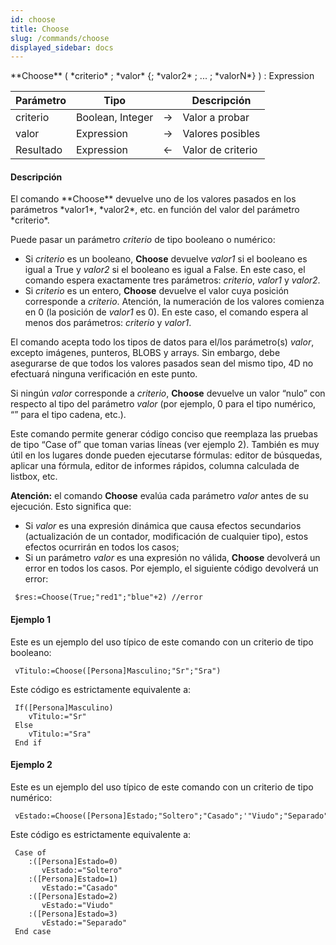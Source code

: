```yaml
---
id: choose
title: Choose
slug: /commands/choose
displayed_sidebar: docs
---
```


<!--REF #_command_.Choose.Syntax-->**Choose** ( *criterio* ; *valor* {; *valor2* ; ... ; *valorN*} )  : Expression<!-- END REF-->
<!--REF #_command_.Choose.Params-->
| Parámetro | Tipo |  | Descripción |
| --- | --- | --- | --- |
| criterio | Boolean, Integer | &#8594;  | Valor a probar |
| valor | Expression | &#8594;  | Valores posibles |
| Resultado | Expression | &#8592; | Valor de criterio |

<!-- END REF-->

#### Descripción 

<!--REF #_command_.Choose.Summary-->El comando **Choose** devuelve uno de los valores pasados en los parámetros *valor1*, *valor2*, etc.<!-- END REF--> en función del valor del parámetro *criterio*.

Puede pasar un parámetro *criterio* de tipo booleano o numérico:

* Si *criterio* es un booleano, **Choose** devuelve *valor1* si el booleano es igual a True y *valor2* si el booleano es igual a False. En este caso, el comando espera exactamente tres parámetros: *criterio*, *valor1* y *valor2*.
* Si *criterio* es un entero, **Choose** devuelve el valor cuya posición corresponde a *criterio*. Atención, la numeración de los valores comienza en 0 (la posición de *valor1* es 0). En este caso, el comando espera al menos dos parámetros: *criterio* y *valor1*.

El comando acepta todo los tipos de datos para el/los parámetro(s) *valor*, excepto imágenes, punteros, BLOBS y arrays. Sin embargo, debe asegurarse de que todos los valores pasados sean del mismo tipo, 4D no efectuará ninguna verificación en este punto.

Si ningún *valor* corresponde a *criterio*, **Choose** devuelve un valor “nulo” con respecto al tipo del parámetro *valor* (por ejemplo, 0 para el tipo numérico, “” para el tipo cadena, etc.).

Este comando permite generar código conciso que reemplaza las pruebas de tipo “Case of” que toman varias líneas (ver ejemplo 2). También es muy útil en los lugares donde pueden ejecutarse fórmulas: editor de búsquedas, aplicar una fórmula, editor de informes rápidos, columna calculada de listbox, etc.

**Atención:** el comando **Choose** evalúa cada parámetro *valor* antes de su ejecución. Esto significa que:

* Si *valor* es una expresión dinámica que causa efectos secundarios (actualización de un contador, modificación de cualquier tipo), estos efectos ocurrirán en todos los casos;
* Si un parámetro *valor* es una expresión no válida, **Choose** devolverá un error en todos los casos. Por ejemplo, el siguiente código devolverá un error:  
```4d  
 $res:=Choose(True;"red1";"blue"+2) //error  
```

#### Ejemplo 1 

Este es un ejemplo del uso típico de este comando con un criterio de tipo booleano:

```4d
 vTitulo:=Choose([Persona]Masculino;"Sr";"Sra")
```

Este código es estrictamente equivalente a:

```4d
 If([Persona]Masculino)
    vTitulo:="Sr"
 Else
    vTitulo:="Sra"
 End if
```

#### Ejemplo 2 

Este es un ejemplo del uso típico de este comando con un criterio de tipo numérico:

```4d
 vEstado:=Choose([Persona]Estado;"Soltero";"Casado";'"Viudo";"Separado")
```

Este código es estrictamente equivalente a:

```4d
 Case of
    :([Persona]Estado=0)
       vEstado:="Soltero"
    :([Persona]Estado=1)
       vEstado:="Casado"
    :([Persona]Estado=2)
       vEstado:="Viudo"
    :([Persona]Estado=3)
       vEstado:="Separado"
 End case
```
